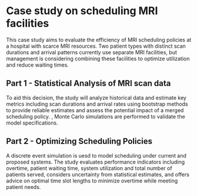 # Case study on scheduling MRI facilities 

This case study aims to evaluate the efficiency of MRI scheduling policies at a hospital with scarce MRI resources. 
Two patient types with distinct scan durations and arrival patterns currently use separate MRI facilities, but management is considering combining these facilities to optimize utilization and reduce waiting times. 

## Part 1 - Statistical Analysis of MRI scan data 

To aid this decision, the study will analyze historical data and estimate key metrics including scan durations and arrival rates using bootstrap methods to provide reliable estimates and assess the potential impact of a merged scheduling policy. , Monte Carlo simulations are performed to validate the model specifications. 

## Part 2 - Optimizing Scheduling Policies 

A discrete event simulation is uesd to model scheduling under current and proposed systems. The study evaluates performance indicators including overtime, patient waiting time, system utilization and total number of patients served, considers uncertainty from statistical estimates, and offers advice on optimal time slot lengths to minimize overtime while meeting patient needs.
